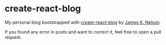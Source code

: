 # create-react-blog

My personal blog bootstrapped with [create-react-blog](https://github.com/frontarm/create-react-blog) by [James K. Nelson](https://twitter.com/james_k_nelson).

If you found any error in posts and want to correct it, feel free to open a pull request.
